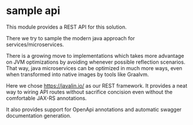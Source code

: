 # sample api

This module provides a REST API for this solution.

There we try to sample the modern java approach for services/microservices.

There is a growing move to implementations which takes more advantage on JVM 
optimizations by avoiding whenever possible reflection scenarios. That way, java
microservices can be optimized in much more ways, even when transformed into
native images by tools like Graalvm.

Here we chose <https://javalin.io/> as our REST framework. It provides a neat
way to wiring API routes without sacrifice concision even without the
comfortable JAX-RS annotations.

It also provides support for OpenApi annotations and automatic swagger
documentation generation.

